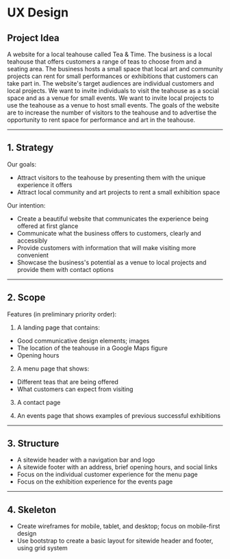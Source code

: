 # UX Design

## Project Idea

A website for a local teahouse called Tea & Time. The business is a local teahouse that offers customers a range of teas to choose from and a seating area. The business hosts a small space that local art and community projects can rent for small performances or exhibitions that customers can take part in. The website's target audiences are individual customers and local projects. We want to invite individuals to visit the teahouse as a social space and as a venue for small events. We want to invite local projects to use the teahouse as a venue to host small events. The goals of the website are to increase the number of visitors to the teahouse and to advertise the opportunity to rent space for performance and art in the teahouse.

---
## 1. Strategy

Our goals:
- Attract visitors to the teahouse by presenting them with the unique experience it offers
- Attract local community and art projects to rent a small exhibition space 

Our intention:
- Create a beautiful website that communicates the experience being offered at first glance
- Communicate what the business offers to customers, clearly and accessibly 
- Provide customers with information that will make visiting more convenient
- Showcase the business's potential as a venue to local projects and provide them with contact options 

---
## 2. Scope

Features (in preliminary priority order): 
1. A landing page that contains: 
  - Good communicative design elements; images
  - The location of the teahouse in a Google Maps figure
  - Opening hours

2. A menu page that shows:
  - Different teas that are being offered
  - What customers can expect from visiting

3. A contact page

4. An events page that shows examples of previous successful exhibitions

---
## 3. Structure

- A sitewide header with a navigation bar and logo
- A sitewide footer with an address, brief opening hours, and social links
- Focus on the individual customer experience for the menu page
- Focus on the exhibition experience for the events page

---
## 4. Skeleton

- Create wireframes for mobile, tablet, and desktop; focus on mobile-first design
- Use bootstrap to create a basic layout for sitewide header and footer, using grid system
